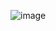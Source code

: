 ![image](https://github.com/Shakwath/Food-Management-Ordering-System-with-c-/assets/153709386/594557f0-b4ae-41ba-af39-5c025cd61c4a)

